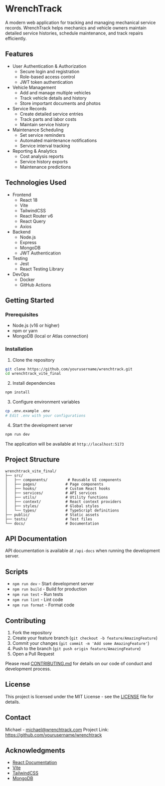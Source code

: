 # WrenchTrack

A modern web application for tracking and managing mechanical service records. WrenchTrack helps mechanics and vehicle owners maintain detailed service histories, schedule maintenance, and track repairs efficiently.

## Features

- User Authentication & Authorization
  - Secure login and registration
  - Role-based access control
  - JWT token authentication
- Vehicle Management
  - Add and manage multiple vehicles
  - Track vehicle details and history
  - Store important documents and photos
- Service Records
  - Create detailed service entries
  - Track parts and labor costs
  - Maintain service history
- Maintenance Scheduling
  - Set service reminders
  - Automated maintenance notifications
  - Service interval tracking
- Reporting & Analytics
  - Cost analysis reports
  - Service history exports
  - Maintenance predictions

## Technologies Used

- Frontend
  - React 18
  - Vite
  - TailwindCSS
  - React Router v6
  - React Query
  - Axios
- Backend
  - Node.js
  - Express
  - MongoDB
  - JWT Authentication
- Testing
  - Jest
  - React Testing Library
- DevOps
  - Docker
  - GitHub Actions

## Getting Started

### Prerequisites

- Node.js (v16 or higher)
- npm or yarn
- MongoDB (local or Atlas connection)

### Installation

1. Clone the repository
```bash
git clone https://github.com/yourusername/wrenchtrack.git
cd wrenchtrack_vite_final
```

2. Install dependencies
```bash
npm install
```

3. Configure environment variables
```bash
cp .env.example .env
# Edit .env with your configurations
```

4. Start the development server
```bash
npm run dev
```

The application will be available at `http://localhost:5173`

## Project Structure

```
wrenchtrack_vite_final/
├── src/
│   ├── components/         # Reusable UI components
│   ├── pages/             # Page components
│   ├── hooks/             # Custom React hooks
│   ├── services/          # API services
│   ├── utils/             # Utility functions
│   ├── context/           # React context providers
│   ├── styles/            # Global styles
│   └── types/             # TypeScript definitions
├── public/                # Static assets
├── tests/                 # Test files
└── docs/                  # Documentation
```

## API Documentation

API documentation is available at `/api-docs` when running the development server.

## Scripts

- `npm run dev` - Start development server
- `npm run build` - Build for production
- `npm run test` - Run tests
- `npm run lint` - Lint code
- `npm run format` - Format code

## Contributing

1. Fork the repository
2. Create your feature branch (`git checkout -b feature/AmazingFeature`)
3. Commit your changes (`git commit -m 'Add some AmazingFeature'`)
4. Push to the branch (`git push origin feature/AmazingFeature`)
5. Open a Pull Request

Please read [CONTRIBUTING.md](CONTRIBUTING.md) for details on our code of conduct and development process.

## License

This project is licensed under the MIT License - see the [LICENSE](LICENSE) file for details.

## Contact

Michael - michael@wrenchtrack.com
Project Link: https://github.com/yourusername/wrenchtrack

## Acknowledgments

- [React Documentation](https://react.dev)
- [Vite](https://vitejs.dev)
- [TailwindCSS](https://tailwindcss.com)
- [MongoDB](https://www.mongodb.com)

